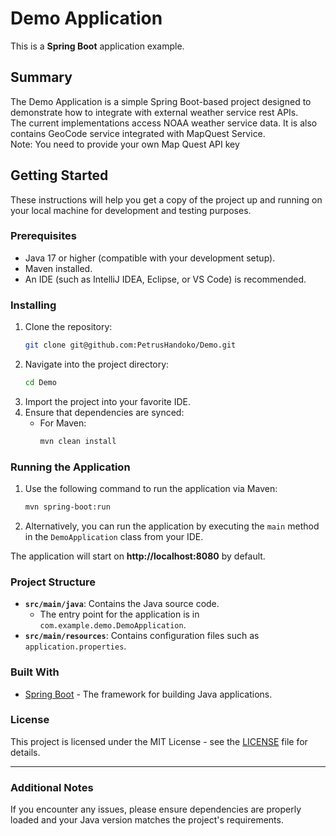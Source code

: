 # Demo Application

This is a **Spring Boot** application example.

## Summary

The Demo Application is a simple Spring Boot-based project designed to 
demonstrate how to integrate with external weather service rest APIs.  
The current implementations access NOAA weather service data. 
It is also contains GeoCode service integrated with  MapQuest Service.  
Note: You need to provide your own Map Quest API key


## Getting Started

These instructions will help you get a copy of the project up and running on your local machine for development and testing purposes.

### Prerequisites

- Java 17 or higher (compatible with your development setup).
- Maven installed.
- An IDE (such as IntelliJ IDEA, Eclipse, or VS Code) is recommended.

### Installing

1. Clone the repository:
   ```bash
   git clone git@github.com:PetrusHandoko/Demo.git
   ```
2. Navigate into the project directory:
   ```bash
   cd Demo
   ```
3. Import the project into your favorite IDE.
4. Ensure that dependencies are synced:
    - For Maven:
      ```bash
      mvn clean install
      ```
    
### Running the Application

1. Use the following command to run the application via Maven:
   ```bash
   mvn spring-boot:run
   ```

2. Alternatively, you can run the application by executing the `main` method in the `DemoApplication` class from your IDE.

The application will start on **http://localhost:8080** by default.

### Project Structure

- **`src/main/java`**: Contains the Java source code.
    - The entry point for the application is in `com.example.demo.DemoApplication`.
- **`src/main/resources`**: Contains configuration files such as `application.properties`.

### Built With

- [Spring Boot](https://spring.io/projects/spring-boot) - The framework for building Java applications.

### License

This project is licensed under the MIT License - see the [LICENSE](LICENSE) file for details.

---

### Additional Notes

If you encounter any issues, please ensure dependencies are properly loaded and your Java version matches the project's requirements.